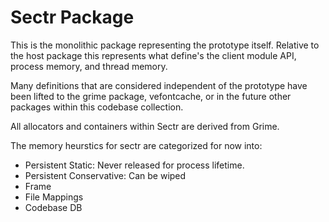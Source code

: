 # Sectr Package

This is the monolithic package representing the prototype itself. Relative to the host package this represents what define's the client module API, process memory, and thread memory.

Many definitions that are considered independent of the prototype have been lifted to the grime package, vefontcache, or in the future other packages within this codebase collection.

All allocators and containers within Sectr are derived from Grime.

The memory heurstics for sectr are categorized for now into:

* Persistent Static: Never released for process lifetime.
* Persistent Conservative: Can be wiped
* Frame
* File Mappings
* Codebase DB
